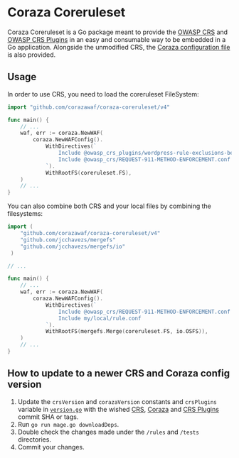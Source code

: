 # Coraza Coreruleset
Coraza Coreruleset is a Go package meant to provide the [OWASP CRS](https://github.com/coreruleset/coreruleset) and [OWASP CRS Plugins](https://github.com/coreruleset/plugin-registry) in an easy and consumable way to be embedded in a Go application. Alongside the unmodified CRS, the [Coraza configuration file](https://github.com/corazawaf/coraza/blob/main/coraza.conf-recommended) is also provided.
## Usage

In order to use CRS, you need to load the coreruleset FileSystem:

```go
import "github.com/corazawaf/coraza-coreruleset/v4"

func main() {
    // ...
    waf, err := coraza.NewWAF(
        coraza.NewWAFConfig().
            WithDirectives(`
                Include @owasp_crs_plugins/wordpress-rule-exclusions-before.conf
                Include @owasp_crs/REQUEST-911-METHOD-ENFORCEMENT.conf
            `).
            WithRootFS(coreruleset.FS),
    )
    // ...
}
```

You can also combine both CRS and your local files by combining the filesystems:

```go
import (
    "github.com/corazawaf/coraza-coreruleset/v4"
    "github.com/jcchavezs/mergefs"
    "github.com/jcchavezs/mergefs/io"
 )

// ...

func main() {
    // ...
    waf, err := coraza.NewWAF(
        coraza.NewWAFConfig().
            WithDirectives(`
                Include @owasp_crs/REQUEST-911-METHOD-ENFORCEMENT.conf
                Include my/local/rule.conf
            `).
            WithRootFS(mergefs.Merge(coreruleset.FS, io.OSFS)),
    )
    // ...
}
```

## How to update to a newer CRS and Coraza config version

1. Update the `crsVersion` and `corazaVersion` constants and `crsPlugins` variable in [`version.go`](/version.go) with the wished [CRS](https://github.com/coreruleset/coreruleset), [Coraza](https://github.com/corazawaf/coraza) and [CRS Plugins](https://github.com/coreruleset/plugin-registry) commit SHA or tags.
2. Run `go run mage.go downloadDeps`.
3. Double check the changes made under the `/rules` and `/tests` directories.
3. Commit your changes.
